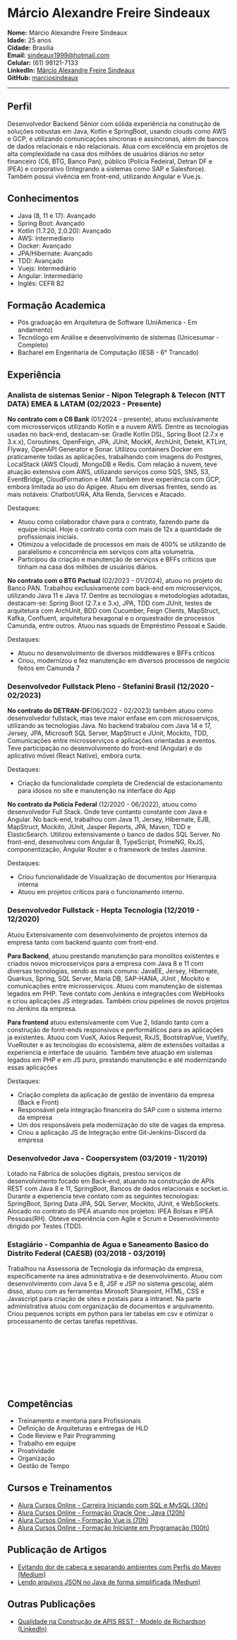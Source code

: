 # Márcio Alexandre Freire Sindeaux
**Nome:** Márcio Alexandre Freire Sindeaux<br>
**Idade:** 25 anos<br>
**Cidade:** Brasilia<br>
**Email:** sindeaux1999@hotmail.com<br>
**Celular:** (61) 98121-7133<br>
**LinkedIn:** [Márcio Alexandre Freire Sindeaux](https://www.linkedin.com/in/m%C3%A1rcio-alexandre-freire-sindeaux-799431148)<br>
**GitHub:** [marciosindeaux](https://github.com/marciosindeaux)<br>
___
## Perfil

Desenvolvedor Backend Sênior com sólida experiência na construção de soluções robustas em Java, Kotlin e SpringBoot, usando clouds como AWS e GCP, e utilizando comunicações síncronas e assíncronas, além de bancos de dados relacionais e não relacionais. Atua com excelência em projetos de alta complexidade na casa dos milhões de usuários diários no setor financeiro (C6, BTG, Banco Pan), público (Polícia Fedeiral, Detran DF e IPEA) e corporativo (Integrando a sistemas como SAP e Salesforce). Também possui vivência em front-end, utilizando Angular e Vue.js.

## Conhecimentos 
 * Java (8, 11 e 17): Avançado
 * Spring Boot: Avançado
 * Kotlin (1.7.20, 2.0.20): Avançado
 * AWS: Intermediario
 * Docker: Avançado
 * JPA/Hibernate: Avançado
 * TDD: Avançado
 * Vuejs: Intermediário
 * Angular: Intermediário
 * Inglês: CEFR B2

## Formação Academica

* Pós graduação em Arquitetura de Software (UniAmerica - Em andamento)
* Tecnólogo em Análise e desenvolvimento de sistemas (Unicesumar - Completo)
* Bacharel em Engenharia de Computação (IESB - 6° Trancado)

## Experiência
### Analista de sistemas Senior - Nipon Telegraph & Telecon (NTT DATA) EMEA & LATAM (02/2023 - Presente)

**No contrato com o C6 Bank** (01/2024 - presente), atuou exclusivamente com microsserviços utilizando Kotlin e a nuvem AWS. Dentre as tecnologias usadas no back-end, destacam-se: Gradle Kotlin DSL, Spring Boot (2.7.x e 3.x.x), Coroutines, OpenFeign, JPA, JUnit, MockK, ArchUnit, Detekt, KTLint, Flyway, OpenAPI Generator e Sonar. Utilizou containers Docker em praticamente todas as aplicações, trabalhando com imagens do Postgres, LocalStack (AWS Cloud), MongoDB e Redis. Com relação à nuvem, teve atuação extensiva com AWS, utilizando serviços como SQS, SNS, S3, EventBridge, CloudFormation e IAM. Também teve experiência com GCP, embora limitada ao uso do Apigee. Atuou em diversas frentes, sendo as mais notáveis: Chatbot/URA, Alta Renda, Services e Atacado.

Destaques:

* Atuou como colaborador chave para o contrato, fazendo parte da equipe inicial. Hoje o contrato conta com mais de 12x a quantidade de profissionais iniciais.
* Otimizou a velocidade de processos em mais de 400% se utilizando de paralelismo e concorrência em serviços com alta volumetria.
* Participou da criação e manutenção de serviços e BFFs críticos que tinham na casa dos milhões de usuários diários.

**No contrato com o BTG Pactual** (02/2023 - 01/2024), atuou no projeto do Banco PAN. Trabalhou exclusivamente com back-end em microsserviços, utilizando Java 11 e Java 17. Dentre as tecnologias e metodologias adotadas, destacam-se: Spring Boot (2.7.x e 3.x), JPA, TDD com JUnit, testes de arquitetura com ArchUnit, BDD com Cucumber, Feign Clients, MapStruct, Kafka, Confluent, arquitetura hexagonal e o orquestrador de processos Camunda, entre outros. Atuou nas squads de Empréstimo Pessoal e Saúde.

Destaques:

* Atuou no desenvolvimento de diversos middlewares e BFFs críticos
* Criou, modernizou e fez manutenção em diversos processos de negócio feitos em Camunda 7

### Desenvolvedor Fullstack Pleno - Stefanini Brasil (12/2020 - 02/2023)

**No contrato do DETRAN-DF**(06/2022 - 02/2023) também atuou como desenvolvedor fullstack, mas teve maior enfase em com microsserviços, utilizando as tecnologias Java. No backend trabalou com Java 14 e 17, Jersey, JPA, Microsoft SQL Server, MapStruct e JUnit, Mockito, TDD, Comunicações entre microsserviços e aplicações orientadas a eventos. Teve participação no desenvolvimento do front-end (Angular) e do aplicativo móvel (React Native), embora curta.

Destaques:

* Criação da funcionalidade completa de Credencial de estacionamento para idosos no site e manutenção na interface do App

**No contrato da Polícia Federal** (12/2020 - 06/2022), atuou como desenvolvedor Full Stack. Onde teve contanto constante com Java e Angular. No back-end, trabalhou com Java 11, Jersey, Hibernate, EJB, MapStruct, Mockito, JUnit, Jasper Reports, JPA, Maven, TDD e ElasticSearch. Utilizou extensivamente o banco de dados SQL Server. No front-end, desenvolveu com Angular 8, TypeScript, PrimeNG, RxJS, componentização, Angular Router e o framework de testes Jasmine.

Destaques:

* Criou funcionalidade de Visualização de documentos por Hierarquia interna
* Atuou em projetos críticos para o funcionamento interno.

### Desenvolvedor Fullstack - Hepta Tecnologia (12/2019 - 12/2020)

Atuou Extensivamente com desenvolvimento de projetos internos da empresa tanto com backend quanto com front-end.

**Para Backend**, atuou prestando manutenção para monolitos existentes e criados novos microsserviços para a empresa com Java 8 e 11 com diversas tecnologias, sendo as mais comuns: JavaEE, Jersey, Hibernate, Quarkus, Spring, SQL Server, Maria DB, SAP-HANA, JUnit , Mockito e comunicações entre microsserviços. Atuou com manutenção de sistemas legados em PHP. Teve contato com Jenkins e integrações com WebHooks e criou aplicações JS integradas. Também criou pipelines de novos projetos no Jenkins da empresa.

**Para frontend** atuou extensivamente com Vue 2, lidando tanto com a construção de fornt-ends responsivos e performáticos para as aplicações ja existentes. Atuou com VueX, Axios Request, RxJS, BootstrapVue, Vuetify, VueRouter e as tecnologias do ecossistema, além de extensões voltadas a experiencia e interface de usuário. Também teve atuação em sistemas legados em PHP e em JS puro, prestando manutenção e até modernizando essas aplicações

Destaques:

* Criação completa da aplicação de gestão de inventário da empresa (Back e Front)
* Responsável pela integração financeira do SAP com o sistema interno da empresa
* Um dos responsáveis pela modernização do site de vagas da empresa.
* Criou a aplicação JS de Integração entre Git-Jenkins-Discord da empresa

### Desenvolvedor Java - Coopersystem (03/2019 - 11/2019)

Lotado na Fábrica de soluções digitais, prestou serviços de desenvolvimento focado em Back-end, atuando na construção de APIs REST com Java 8 e 11, SpringBoot, Bancos de dados relacionais e socket.io. Durante a experiencia teve contato com as seguintes tecnologias: SpringBoot, Spring Data JPA, SQL Server, Mockito, JUnit, e WebSockets. Alocado no contrato do IPEA atuando nos projetos: IPEA Bolsas e IPEA Pessoas(RH). Obteve experiência com Agile e Scrum e Desenvolvimento dirigido por Testes (TDD).

### Estagiário - Companhia de Agua e Saneamento Basico do Distrito Federal (CAESB) (03/2018 - 03/2019)

Trabalhou na Assessoria de Tecnologia da informação da empresa, especificamente na área administrativa e de desenvolvimento. Atuou com desenvolvimento com Java 5 e 8, JSF e JSP no sistema gescolaj, além disso, atuou com as ferramentas Mirosoft Sharepoint, HTML, CSS e Javascript para criação de sites e postais para a intranet. Na parte administrativa atuou com organização de documentos e arquivamento. Criou pequenos scripts em python para ler tabelas em csv e otimizar o processamento de certas tarefas repetitivas.
<br>
<br>
<br>
<br>
<br>
<br>
<br>
<br>
<br>

## Competências
 * Treinamento e mentoria para Profissionais
 * Definição de Arquiteturas e entregas de HLD
 * Code Review e Pair Programming
 * Trabalho em equipe
 * Proatividade
 * Organização
 * Gestão de Tempo

## Cursos e Treinamentos
 * [Alura Cursos Online - Carreira Iniciando com SQL e MySQL (30h)](https://cursos.alura.com.br/user/sindeaux1999/career/iniciando-com-sql-e-mysql/certificate)
 * [Alura Cursos Online - Formação Oracle One : Java (120h)](https://cursos.alura.com.br/user/sindeaux1999/degree-oracleone-java-9004/certificate)
 * [Alura Cursos Online - Formação Vue.js (70h)](https://cursos.alura.com.br/user/sindeaux1999/degree-vuejs-2437/certificate)
 * [Alura Cursos Online - Formação Iniciante em Programação (100h)](https://cursos.alura.com.br/degree/certificate/c145da2d-2093-4d83-888c-39a46027d335)
 
## Publicação de Artigos 
  * [Evitando dor de cabeça e separando ambientes com Perfis do Maven (Medium)](https://medium.com/@marciosindeaux/evitando-dor-de-cabe%C3%A7a-e-separando-ambientes-com-perfis-do-maven-b5ac38847c4c)
  * [Lendo arquivos JSON no Java de forma simplificada (Medium)](https://medium.com/@marciosindeaux/lendo-arquivos-json-no-java-de-forma-simplificada-693e9c89a982)
  
## Outras Publicações
  * [Qualidade na Construção de APIS REST - Modelo de Richardson (LinkedIn)](https://www.linkedin.com/posts/m%C3%A1rcio-alexandre-freire-sindeaux-799431148_qualidade-na-constru%C3%A7%C3%A3o-de-apis-activity-6711119909738348544-1zq1)
